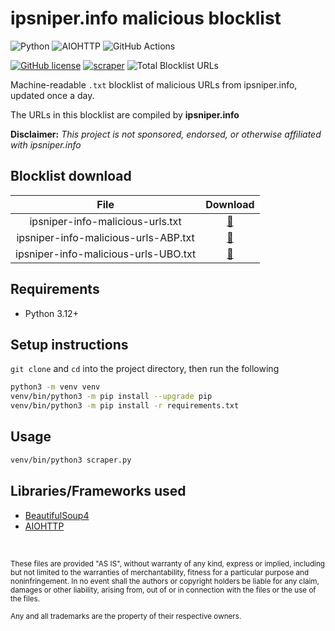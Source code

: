 # ipsniper.info malicious blocklist

![Python](https://img.shields.io/badge/Python-FFD43B?style=for-the-badge&logo=python&logoColor=blue)
![AIOHTTP](https://img.shields.io/badge/AIOHTTP-2C5BB4?style=for-the-badge&logo=aiohttp&logoColor=white)
![GitHub Actions](https://img.shields.io/badge/GitHub_Actions-2088FF?style=for-the-badge&logo=github-actions&logoColor=white)

[![GitHub license](https://img.shields.io/badge/LICENSE-BSD--3--CLAUSE-GREEN?style=for-the-badge)](LICENSE)
[![scraper](https://img.shields.io/github/actions/workflow/status/elliotwutingfeng/ipsniper-info-malicious/scraper.yml?branch=main&label=SCRAPER&style=for-the-badge)](https://github.com/elliotwutingfeng/ipsniper-info-malicious/actions/workflows/scraper.yml)
<img src="https://tokei-rs.onrender.com/b1/github/elliotwutingfeng/ipsniper-info-malicious?label=Total%20Blocklist%20URLS&style=for-the-badge" alt="Total Blocklist URLs"/>

Machine-readable `.txt` blocklist of malicious URLs from ipsniper.info, updated once a day.

The URLs in this blocklist are compiled by **ipsniper.info**

**Disclaimer:** _This project is not sponsored, endorsed, or otherwise affiliated with ipsniper.info_

## Blocklist download

| File | Download |
|:-:|:-:|
| ipsniper-info-malicious-urls.txt | [:floppy_disk:](ipsniper-info-malicious-urls.txt?raw=true) |
| ipsniper-info-malicious-urls-ABP.txt | [:floppy_disk:](ipsniper-info-malicious-urls-ABP.txt?raw=true) |
| ipsniper-info-malicious-urls-UBO.txt | [:floppy_disk:](ipsniper-info-malicious-urls-UBO.txt?raw=true) |

## Requirements

- Python 3.12+

## Setup instructions

`git clone` and `cd` into the project directory, then run the following

```bash
python3 -m venv venv
venv/bin/python3 -m pip install --upgrade pip
venv/bin/python3 -m pip install -r requirements.txt
```

## Usage

```bash
venv/bin/python3 scraper.py
```

## Libraries/Frameworks used

- [BeautifulSoup4](https://beautiful-soup-4.readthedocs.io)
- [AIOHTTP](https://docs.aiohttp.org/en/stable)

&nbsp;

<sup>These files are provided "AS IS", without warranty of any kind, express or implied, including but not limited to the warranties of merchantability, fitness for a particular purpose and noninfringement. In no event shall the authors or copyright holders be liable for any claim, damages or other liability, arising from, out of or in connection with the files or the use of the files.</sup>

<sub>Any and all trademarks are the property of their respective owners.</sub>

